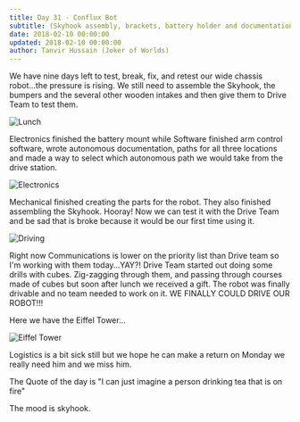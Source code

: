 ```yaml
---
title: Day 31 - Conflux Bot
subtitle: (Skyhook assembly, brackets, battery holder and documentation)
date: 2018-02-10 00:00:00
updated: 2018-02-10 00:00:00
author: Tanvir Hussain (Joker of Worlds)
---
```


We have nine days left to test, break, fix, and retest our wide chassis robot...the pressure is rising. We still need to assemble the Skyhook, the bumpers and the several other wooden intakes and then give them to Drive Team to test them.

![Lunch](/images/20180210/lunch.jpg)

Electronics finished the battery mount while Software finished arm control software, wrote autonomous documentation, paths for all three locations and made a way to select which autonomous path we would take from the drive station.

![Electronics](/images/20180210/electrical.jpg)

Mechanical finished creating the parts for the robot. They also finished assembling the Skyhook. Hooray! Now we can test it with the Drive Team and be sad that is broke because it would be our first time using it.

![Driving](/images/20180210/driving.jpg)

Right now Communications is lower on the priority list than Drive team so I'm working with them today...YAY?! Drive Team started out doing some drills with cubes. Zig-zagging through them, and passing through courses made of cubes but soon after lunch we received a gift. The robot was finally drivable and no team needed to work on it. WE FINALLY COULD DRIVE OUR ROBOT!!!

Here we have the Eiffel Tower...

![Eiffel Tower](/images/20180210/eiffel.jpg)

Logistics is a bit sick still but we hope he can make a return on Monday we really need him and we miss him.

The Quote of the day is "I can just imagine a person drinking tea that is on fire"

The mood is skyhook.